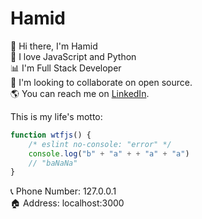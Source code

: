 # Hamid

👋 Hi there, I'm Hamid<br>
🖤 I love JavaScript and Python<br>
📊 I'm Full Stack Developer<br>
👀️ I'm looking to collaborate on open source.<br>
🌎 You can reach me on [LinkedIn](https://www.linkedin.com/in/hamid49/).<br>

This is my life's motto:<br>

```js
function wtfjs() {
    /* eslint no-console: "error" */
    console.log("b" + "a" + + "a" + "a")
    // "baNaNa"
}
```

📞 Phone Number: 127.0.0.1<br>
🏠 Address: localhost:3000<br>
